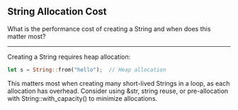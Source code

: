 ## String Allocation Cost

What is the performance cost of creating a String and when does this matter most?

---

Creating a String requires heap allocation:
```rust
let s = String::from("hello");  // Heap allocation
```
This matters most when creating many short-lived Strings in a loop, as each allocation has overhead. Consider using &str, string reuse, or pre-allocation with String::with_capacity() to minimize allocations.

